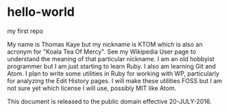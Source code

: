 # hello-world
my first repo

My name is Thomas Kaye but my nickname is KTOM which is also an acronym for "Koala Tea Of Mercy".
See my Wikipedia User page to understand the meaning of that particular nickname.
I am an old hobbyist programmer but I am just starting to learn Ruby. I also am learning Git and Atom.
I plan to write some utilities in Ruby for working with WP, particularly for analyzing the Edit History pages.
I will make these utilities FOSS but I am not sure yet which license I will use, possibly MIT like Atom.

This document is released to the public domain effective 20-JULY-2016.
